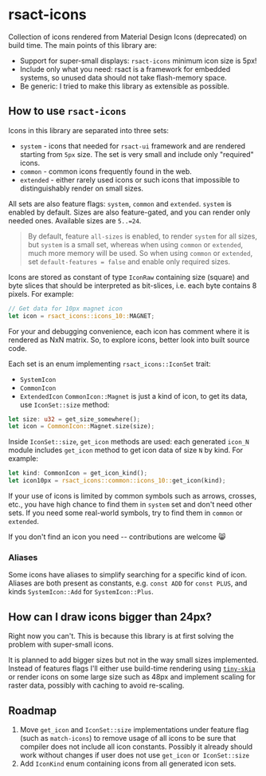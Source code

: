# rsact-icons

Collection of icons rendered from Material Design Icons (deprecated) on build time.
The main points of this library are:
- Support for super-small displays: `rsact-icons` minimum icon size is 5px!
- Include only what you need: rsact is a framework for embedded systems, so unused data should not take flash-memory space.
- Be generic: I tried to make this library as extensible as possible.

## How to use `rsact-icons`

Icons in this library are separated into three sets:
- `system` - icons that needed for `rsact-ui` framework and are rendered starting from `5px` size. The set is very small and include only "required" icons.
- `common` - common icons frequently found in the web.
- `extended` - either rarely used icons or such icons that impossible to distinguishably render on small sizes.

All sets are also feature flags: `system`, `common` and `extended`. `system` is enabled by default.
Sizes are also feature-gated, and you can render only needed ones.
Available sizes are `5..=24`.

> By default, feature `all-sizes` is enabled, to render `system` for all sizes, but `system` is a small set, whereas when using `common` or `extended`, much more memory will be used. So when using `common` or `extended`, set `default-features = false` and enable only required sizes.

Icons are stored as constant of type `IconRaw` containing size (square) and byte slices that should be interpreted as bit-slices, i.e. each byte contains 8 pixels.
For example:
```rs
// Get data for 10px magnet icon
let icon = rsact_icons::icons_10::MAGNET;
```

For your and debugging convenience, each icon has comment where it is rendered as NxN matrix.
So, to explore icons, better look into built source code.

Each set is an enum implementing `rsact_icons::IconSet` trait:
- `SystemIcon`
- `CommonIcon`
- `ExtendedIcon`
`CommonIcon::Magnet` is just a kind of icon, to get its data, use `IconSet::size` method:
```rs
let size: u32 = get_size_somewhere();
let icon = CommonIcon::Magnet.size(size);
```

Inside `IconSet::size`, `get_icon` methods are used: each generated `icon_N` module includes `get_icon` method to get icon data of size `N` by kind. For example:
```rs
let kind: CommonIcon = get_icon_kind();
let icon10px = rsact_icons::common::icons_10::get_icon(kind);
```

If your use of icons is limited by common symbols such as arrows, crosses, etc., you have high chance to find them in `system` set and don't need other sets. If you need some real-world symbols, try to find them in `common` or `extended`.

If you don't find an icon you need -- contributions are welcome 😸

### Aliases

Some icons have aliases to simplify searching for a specific kind of icon.
Aliases are both present as constants, e.g. `const ADD` for `const PLUS`, and kinds `SystemIcon::Add` for `SystemIcon::Plus`.

## How can I draw icons bigger than 24px?
Right now you can't. This is because this library is at first solving the problem with super-small icons.

It is planned to add bigger sizes but not in the way small sizes implemented. Instead of features flags I'll either use build-time rendering using [`tiny-skia`](https://github.com/RazrFalcon/tiny-skia) or render icons on some large size such as 48px and implement scaling for raster data, possibly with caching to avoid re-scaling.

## Roadmap

1. Move `get_icon` and `IconSet::size` implementations under feature flag (such as `match-icons`) to remove usage of all icons to be sure that compiler does not include all icon constants. Possibly it already should work without changes if user does not use `get_icon` or` IconSet::size`
2. Add `IconKind` enum containing icons from all generated icon sets.
